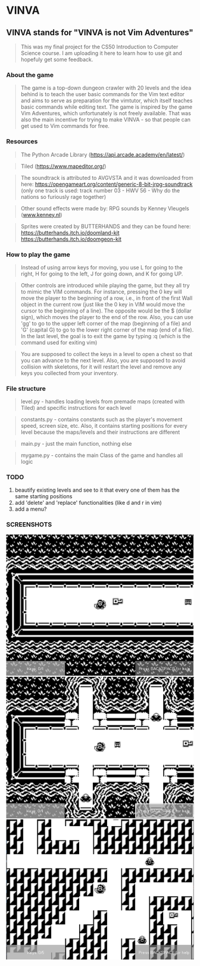 # VINVA
## VINVA stands for "VINVA is not Vim Adventures"
>This was my final project for the CS50 Introduction to Computer Science course. I am uploading it here to learn how to use git and hopefuly get some feedback.

### About the game
>The game is a top-down dungeon crawler with 20 levels and the idea behind is to teach the user basic commands for the Vim text editor and aims to serve as preparation for the vimtutor, which itself teaches basic commands while editing text. The game is inspired by the game Vim Adventures, which unfortunately is not freely available. That was also the main incentive for trying to make VINVA - so that people can get used to Vim commands for free.

### Resources
>The Python Arcade Library (https://api.arcade.academy/en/latest/)

> Tiled (https://www.mapeditor.org/)

> The soundtrack is attributed to AVGVSTA and it was downloaded from here: https://opengameart.org/content/generic-8-bit-jrpg-soundtrack (only one track is used: track number 03 - HWV 56 - Why do the nations so furiously rage together)

> Other sound effects were made by: RPG sounds by Kenney Vleugels (www.kenney.nl)

> Sprites were created by BUTTERHANDS and they can be found here:
https://butterhands.itch.io/doomland-kit
https://butterhands.itch.io/doomgeon-kit

### How to play the game
> Instead of using arrow keys for moving, you use L for going to the right, H for going to the left, J for going down, and K for going UP.

> Other controls are introduced while playing the game, but they all try to mimic the VIM commands. For instance, pressing the 0 key will move the player to the beginning of a row, i.e., in front of the first Wall object in the current row (just like the 0 key in VIM would move the cursor to the beginning of a line). The opposite would be the $ (dollar sign), which moves the player to the end of the row. Also, you can use 'gg' to go to the upper left corner of the map (beginning of a file) and 'G' (capital G) to go to the lower right corner of the map (end of a file). In the last level, the goal is to exit the game by typing :q (which is the command used for exiting vim)

> You are supposed to collect the keys in a level to open a chest so that you can advance to the next level. Also, you are supposed to avoid collision with skeletons, for it will restart the level and remove any keys you collected from your inventory.

### File structure
> level.py - handles loading levels from premade maps (created with Tiled) and specific instructions for each level

> constants.py - contains constants such as the player's movement speed, screen size, etc. Also, it contains starting positions for every level because the maps/levels and their instructions are different

> main.py - just the main function, nothing else

> mygame.py - contains the main Class of the game and handles all logic

### TODO
1) beautify existing levels and see to it that every one of them has the same starting positions
2) add 'delete' and 'replace' functionalities (like d and r in vim)
3) add a menu?
### SCREENSHOTS
![alt text](https://github.com/benjamin-mihoci/VINVA/blob/main/Screenshots/screen1.png)
![alt text](https://github.com/benjamin-mihoci/VINVA/blob/main/Screenshots/screen2.png)
![alt text](https://github.com/benjamin-mihoci/VINVA/blob/main/Screenshots/screen3.png)




